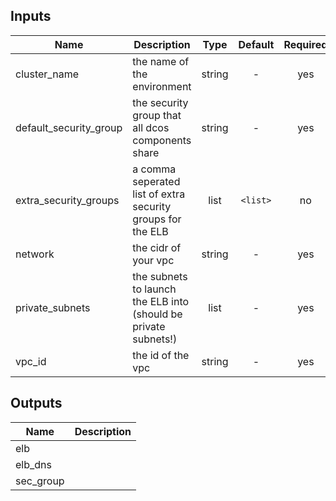 
## Inputs

| Name | Description | Type | Default | Required |
|------|-------------|:----:|:-----:|:-----:|
| cluster_name | the name of the environment | string | - | yes |
| default_security_group | the security group that all dcos components share | string | - | yes |
| extra_security_groups | a comma seperated list of extra security groups for the ELB | list | `<list>` | no |
| network | the cidr of your vpc | string | - | yes |
| private_subnets | the subnets to launch the ELB into (should be private subnets!) | list | - | yes |
| vpc_id | the id of the vpc | string | - | yes |

## Outputs

| Name | Description |
|------|-------------|
| elb |  |
| elb_dns |  |
| sec_group |  |

